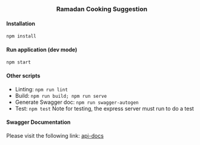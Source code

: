 <h3 align="center">Ramadan Cooking Suggestion</h3>

#### Installation

```
npm install
```

#### Run application (dev mode)

```
npm start
```

#### Other scripts

- Linting: `npm run lint`
- Build: `npm run build; npm run serve`
- Generate Swagger doc: `npm run swagger-autogen`
- Test: `npm test`
  Note for testing, the express server must run to do a test

#### Swagger Documentation

Please visit the following link: [api-docs](http://localhost:3000/api-docs "Swagger documentation")
